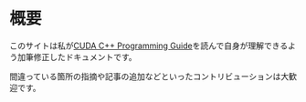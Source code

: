 # 概要
このサイトは私が[CUDA C++ Programming Guide](https://docs.nvidia.com/cuda/cuda-c-programming-guide/index.html)を読んで自身が理解できるよう加筆修正したドキュメントです。

間違っている箇所の指摘や記事の追加などといったコントリビューションは大歓迎です。
